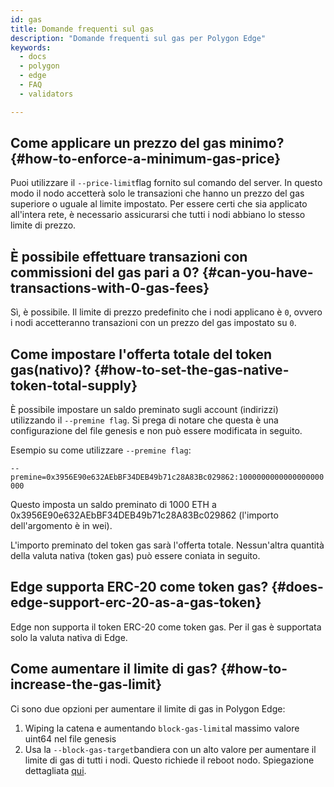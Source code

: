 ```yaml
---
id: gas
title: Domande frequenti sul gas
description: "Domande frequenti sul gas per Polygon Edge"
keywords:
  - docs
  - polygon
  - edge
  - FAQ
  - validators

---
```


## Come applicare un prezzo del gas minimo? {#how-to-enforce-a-minimum-gas-price}
Puoi utilizzare il `--price-limit`flag  fornito sul comando del server. In questo modo il nodo accetterà solo le transazioni che hanno un prezzo del gas superiore o uguale al limite impostato. Per essere certi che sia applicato all'intera rete, è necessario assicurarsi che tutti i nodi abbiano lo stesso limite di prezzo.


## È possibile effettuare transazioni con commissioni del gas pari a 0? {#can-you-have-transactions-with-0-gas-fees}
Sì, è possibile. Il limite di prezzo predefinito che i nodi applicano è `0`, ovvero i nodi accetteranno transazioni con un prezzo del gas impostato su `0`.

## Come impostare l'offerta totale del token gas(nativo)? {#how-to-set-the-gas-native-token-total-supply}

È possibile impostare un saldo preminato sugli account (indirizzi) utilizzando il `--premine flag`. Si prega di notare che questa è una configurazione del file genesis e non può essere modificata in seguito.

Esempio su come utilizzare `--premine flag`:

`--premine=0x3956E90e632AEbBF34DEB49b71c28A83Bc029862:1000000000000000000000`

Questo imposta un saldo preminato di 1000 ETH a 0x3956E90e632AEbBF34DEB49b71c28A83Bc029862 (l'importo dell'argomento è in wei).

L'importo preminato del token gas sarà l'offerta totale. Nessun'altra quantità della valuta nativa (token gas) può essere coniata in seguito.

## Edge supporta ERC-20 come token gas? {#does-edge-support-erc-20-as-a-gas-token}

Edge non supporta il token ERC-20 come token gas. Per il gas è supportata solo la valuta nativa di Edge.

## Come aumentare il limite di gas? {#how-to-increase-the-gas-limit}

Ci sono due opzioni per aumentare il limite di gas in Polygon Edge:
1. Wiping la catena e aumentando `block-gas-limit`al massimo valore uint64 nel file genesis
2. Usa la `--block-gas-target`bandiera con un alto valore per aumentare il limite di gas di tutti i nodi. Questo richiede il reboot nodo. Spiegazione dettagliata [qui](/docs/edge/architecture/modules/txpool/#block-gas-target).